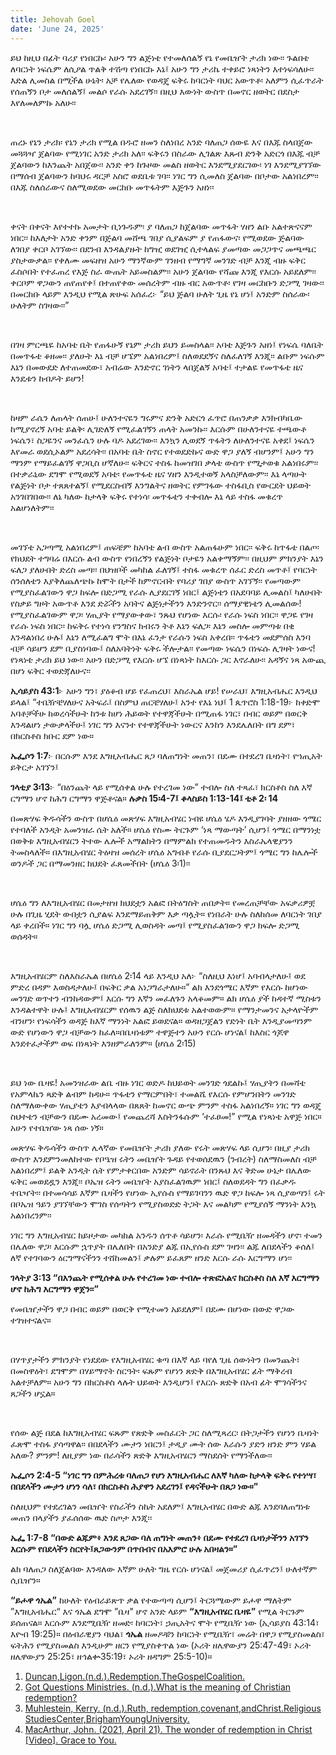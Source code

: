 ```yaml
---
title: Jehovah Goel
date: 'June 24, 2025'
---
```


<script>
  import { theme2 } from '../../../../store/themes/theme2.svelte';
  import ArticleHero from '../../../../components/article_components/article_hero.svelte';
  import ArticleHeader from '../../../../components/article_components/article_header.svelte';
</script>

<ArticleHero 
  title={title} 
  date={date}
  subtopic={theme2.subtopics[3]} 
/>

<ArticleHeader content="ሁለቴ የተገዛ" />

ይህ ከዚህ በፊት ባሪያ የነበርኩ፡ አሁን ግን ልጅነቴ የተመለሰልኝ የኔ የመቤዠት ታሪክ ነው፡፡ ጉልበቴ ለባርነት ነፍሴም ለሲዖል ጥልቅ ተሽጣ የነበርኩ እኔ፤ አሁን ግን ታሪኬ ተቀይሮ ነጻነትን እተነፍሳለሁ፡፡ እድል ሊመስል በሚችል ሁኔት፡ አቻ የሌለው የወዳጄ ፍቅሩ ከባርነት ባህር አውጥቶ፡ አለምን ሲፈጥራት የሰጠኝን ቦታ መለሰልኝ፤ መልሶ የራሱ አደረገኝ፡፡ በዚህ እውነት ውስጥ በመኖር ዘወትር በደስታ እየለመለምኩ አለሁ፡፡

<br />
 
ጠረኑ የኔን ታሪክ፡ የኔን ታሪክ የሚል በዱሮ ዘመን ስለነበረ አንድ ባለጠጋ ሰውዬ እና በእጁ ስላበጀው መጓጓዣ ጀልባው የሚነገር አንድ ታሪክ አለ፡፡ ፍቅሩን በስራው ሊገልጽ እጹብ ድንቅ አድርጎ በእጁ ብቻ ጀልባውን ከእንጨት አበጀው፡፡ አንድ ቀን ከጉዞው መልስ ዘወትር እንደሚያደርገው፡ ነገ እንደሚያገኘው በማሰብ ጀልባውን ከባህሩ ዳርቻ አስሮ ወደቤቱ ገባ፡፡ ነገር ግን ሲመለስ ጀልባው በቦታው አልነበረም፡፡ በእጁ ስለሰራውና ስለሚወደው መርከቡ መጥፋትም እጅጉን አዘነ፡፡ 

<br />
 
ቀናት በቀናት እየተተኩ አመታት ቢነጉዱም፡ ያ ባለጠጋ ከጀልባው መጥፋት ሃዘን ልቡ አልተጽናናም ነበር፡፡ ከእለታት አንድ ቀንም በጅልባ መሸጫ ገበያ ሲያልፍም ያ የጠፋውና፡ የሚወደው ጅልባው ለገበያ ቀርቦ አገኘው፡፡ በደንብ እንዳልያዙት ከግዢ ወደገዢ ሲተላልፍ ያመጣው መጋጋጥና መጫጫር ያስታውቃል፡፡ የቀለሙ መፍዘዝ አሁን ማንኛውም ገንዘብ የማግኛ መንገድ ብቻ እንጂ ብዙ ፍቅር ፈስሶበት የተፈጠረ የእጅ ስራ ውጤት አይመስልም፡፡ አሁን ጀልባው የሻጩ እንጂ የእርሱ አይደለም፡፡ ቀርቦም ዋጋውን ጠየጠየቀ፤ በተጠየቀው መሰረትም ብዙ ብር አውጥቶ፡ የገዛ መርከቡን ድጋሚ ገዛው፡፡ በመርከቡ ላይም እንዲህ የሚል ጽሁፍ አሰፈረ፦ “ይህ ጅልባ ሁለት ጊዜ የኔ ሆነ፤ አንድም ስሰራው፡ ሁለትም ስገዛው፡፡”

<br />
 
በገዛ ምርጫዬ ከአባቴ ቤት የጠፋሁኝ የኔም ታሪክ ይህን ይመስላል፡፡ አባቴ እጅጉን አዘነ፤ የነፍሴ ባለቤት በመጥፋቴ ቆዘመ፡፡ ያለሁት እኔ ብቻ ሆኜም አልነበረም፤ ስለወደደኝና ስለፈለገኝ እንጂ፡፡ ልቡም ነፍሱም እኔን በመውደድ ለተጠመደው፣ አብሬው እንድኖር ገነትን ላበጀልኝ አባቴ፤ ተታልዬ የመጥፋቴ ዜና እንዴቱን ከብዶት ይሆን!

<br />
 
ከዛም ራሴን ለጠላት ሰጠሁ፤ ሁለንተናዬን ግሩምና ድንቅ አድርጎ ፈጥሮ በጠንቃቃ እንክብካቤው ከሚያኖረኝ አባቴ ይልቅ፡ ሊገድለኝ የሚፈልገኝን ጠላት አመንኩ፡፡ እርሱም በሁለንተናዬ ተጫውቶ ነፍሴን፣ ስጋዬንና መንፈሴን ሁሉ ባዶ አደረገው፡፡ እንኳን ሊወደኝ ጥፋትን ለሁለንተናዬ አቀደ፤ ነፍሴን እየመራ ወደሲኦልም አደረሳት፡፡ በአባቴ ቤት ስኖር የተወደድኩና ውድ ዋጋ ያለኝ ብሆንም፤ አሁን ግን ማንም የማይፈልገኝ ዋጋቢስ ሆኛለሁ፡፡ ፍቅርና ተስፋ ከመዝገበ ቃላቴ ውስጥ የሚታወቁ አልነበሩም፡፡ በተቃራኒው ደግሞ የሚወደኝ አባቴ፡ የመጥፋቴ ዜና ሃዘን እንዲተወኝ አላስቻለውም፡፡ እኔ ላጣሁት የልጅነት ቦታ ተጸጸተልኝ፤ የሚደርስብኝ እንግልትና ዘወትር የምገፋው ተስፋቢስ የውርደት ህይወት አንገበገበው፡፡ ለኔ ካለው ከታላቅ ፍቅሩ የተነሳ፡ መጥፋቴን ተቀብሎ እኔ ላይ ተስፋ መቁረጥ አልሆነለትም፡፡ 

<br />
 
መገኘቴ አጋጣሚ አልነበረም፤ ጠፍቼም ከአባቴ ልብ ውስጥ አልጠፋሁም ነበር፡፡ ፍቅሩ ከጥፋቴ በልጦ፡ የክህደት ተግባሬ በእርሱ ልብ ውስጥ የነበረኝን የልጅነት ቦታዬን አልቀማኝም፡፡ በዚህም ምክንያት እኔን ፍለጋ ያለሁበት ድረስ መጣ፡፡ በህዝቦች መካከል ፈለገኝ፤ ተስፋ መቁረጥ ሰፈር ድረስ መጥቶ፤ የባርነት ሰንሰለቴን እያቅለጨለጭኩ ከሞት በታች ከምኖርብት የባሪያ ገበያ ውስጥ አገኘኝ፡፡ የመጣውም የሚያስፈልገውን ዋጋ ከፍሎ በድጋሚ የራሱ ሊያደርገኝ ነበር፤ ልጅነቴን በአደባባይ ሊመልስ፤ ካለሁበት የስቃይ ግዞት አውጥቶ እንደ ድሯችን አባትና ልጅነታችንን እንድንኖር፡፡ ሰማያዊነቴን ሊመልሰው! የሚያስፈልገውም ዋጋ፡ ሃጢያት የማያውቀው፣ ንጹህ የሆነው እርሱ፡ የራሱ ነፍስ ነበር፡፡ ዋጋዬ የገዛ የራሱ ነፍስ ነበር፡፡ ከፍቅሩ የተነሳ የንግስና ክብሩን ትቶ እኔን ፍለጋ፡ እኔን መስሎ መምጣቱ በቂ እንዳልነበረ ሁሉ፤ እኔን ለሚፈልግ ሞት በእኔ ፈንታ የራሱን ነፍስ አቀረበ፡፡ ጥፋቴን መደምሰስ እንባ ብቻ ሳይሆን ደም ቢያስነባው፤ ስለአባትነት ፍቅሩ ችሎታል፡፡ የመጣው ነፍሴን በነፍሱ ሊገዛት ነውና! የነጻነቴ ታሪክ ይህ ነው፡፡ አሁን በድጋሚ የእርሱ ሆኜ በነጻነት ከእርሱ ጋር እኖራለሁ፡፡ አዳኝና ነጻ አውጪ በሆነ ፍቅር ተወድጃለሁና፡፡


 
**ኢሳይያስ 43:1**፦ አሁን ግን፣ ያዕቆብ ሆይ የፈጠረህ፣ እስራኤል ሆይ! የሠራህ፣ እግዚአብሔር እንዲህ ይላል፤ “ተቤዥቼሃለሁና አትፍራ፤ በስምህ ጠርቼሃለሁ፤ አንተ የእኔ ነህ፤
1 ጴጥሮስ 1:18-19፦ ከቀድሞ አባቶቻችሁ ከወረሳችሁት ከንቱ ከሆነ ሕይወት የተዋጃችሁት በሚጠፋ ነገር፣ በብር ወይም በወርቅ እንዳልሆነ ታውቃላችሁ፤ ነገር ግን እናንተ የተዋጃችሁት ነውርና እንከን እንደሌለበት በግ ደም፣ በክርስቶስ ክቡር ደም ነው።

**ኤፌሶን 1:7**፦ በርሱም እንደ እግዚአብሔር ጸጋ ባለጠግነት መጠን፣ በደሙ በተደረገ ቤዛነት፣ የኀጢአት ይቅርታ አገኘን፤

**ገላቲያ 3፡13**፦ “በዕንጨት ላይ የሚሰቀል ሁሉ የተረገመ ነው” ተብሎ ስለ ተጻፈ፣ ክርስቶስ ስለ እኛ ርግማን ሆኖ ከሕግ ርግማን ዋጅቶናል።
**ሉቃስ 15፡4-7፤ ቆላስይስ 1:13-14፤ ቲቶ 2፡ 14**

<ArticleHeader content="ነጻ አውጪ ፍቅር" />

በመጽሃፍ ቅዱሳችን ውስጥ በሆሴዕ መጽሃፍ እግዚአብሄር ነብዩ ሆሴዕ ሄዶ እንዲያገባት ያዘዘው ጎሜር የተባለች አንዲት አመንዝራ ሴት አለች። ሆሴዕ የስሙ ትርጉም ‘ነጻ ማውጣት’ ሲሆን፤ ጎሜር በማንነቷ በወቅቱ እግዚአብሄርን ትተው ሌሎች አማልክትን በማምልክ የተጠመዱትን እስራኤላዊያንን ትመስላለች። በእግዚአብሄር ትዕዛዝ መሰረት ሆሴዕ አግብቶ የራሱ ቢያደርጋትም፤ ጎሜር ግን ከሌሎች ወንዶች ጋር በማመንዘር ክህደት ፈጸመችበት (ሆሴዕ 3፡1)፡፡

<br />
 
ሆሴዕ ግን ለእግዚአብሄር በመታዘዝ ክህደቷን አልፎ በትዕግስት ጠበቃት። የመረጠቻቸው አፍቃሪዎቿ ሁሉ በጊዜ ሂደት ውበቷን ሲያልፍ እንደማይጠቅም እቃ ጣሏት። የነበራት ሁሉ ስለከሰመ ለባርነት ገበያ ላይ ቀረበች። ነገር ግን ባሏ ሆሴዕ ድጋሚ ሊወስዳት መጣ፤ የሚያስፈልገውን ዋጋ ክፍሎ ድጋሚ ወሰዳት።

<br />
 
እግዚአብሄርም ስለእስራኤል በሆሴዕ 2፡14 ላይ እንዲህ አለ፦ “ስለዚህ እነሆ፤ አባብላታለሁ፤ ወደ ምድረ በዳም እወስዳታለሁ፤ በፍቅር ቃል አነጋግራታለሁ።”  ልክ እንደጎሜር እኛም የእርሱ ከሆነው መንገድ ወጥተን ብንከዳውም፤ እርሱ ግን እኛን መፈለጉን አላቆመም።  ልክ ሆሴዕ ያች ከዳተኛ ሚስቱን እንዳልተዋት ሁሉ፤ እግዚአብሄርም የሰዉን ልጅ ስለክህደቱ አልተወውም። የማንታመንና አታላዮችም ብንሆን፡ የነፍሳችን ወዳጅ ከእኛ ማንነት አልፎ ይወደናል። ወዳዘጋጀልን የድነት ቤት እንዲያመጣንም ውድ የሆነውን ዋጋ ብቻውን ከፈለ።በቤዛነቱም ተዋጅተን አሁን የርሱ ሆነናል፤ ከእስር ጎጆዋ እንደተፈታችም ወፍ በነጻነት እንዘምራለንም። (ሆሴዕ 2፡15)

<br />
 
ይህ ነው ቤዛዬ! አመንዝራው ልቤ ብዙ ነገር ወድዶ ከህይወት መንገድ ጎደልኩ፤ ሃጢያትን በመሻቴ የአምላኬን ጻድቅ ልብም ከዳሁ። ጥፋቴን የማርምበት፣ ተመልሼ የእርሱ የምሆንበትን መንገድ ስለማለውቀው ሃጢያቴን እያብላላው በጸጸት ከመኖር ውጭ ምንም ተስፋ አልነበረኝ። ነገር ግን ወዳጄ ስህተቴን ብቻውን በደሙ አረመው፤ የመጨረሻ እስትንፋሱም ‘ተፈፀመ!” የሚል የነጻነቴ አዋጅ ነበር። አሁን የተቤዠው ነጻ ሰው ነኝ። 


<ArticleHeader content="የሚቤዥ ዘመድ" />
መጽሃፍ ቅዱሳችን ውስጥ ሌላኛው የመቤዠት ታሪክ ያለው የሩት መጽሃፍ ላይ ሲሆን፡  በዚያ ታሪክ ውስጥ እንደምንመለከተው የቦዔዝ ሩትን መቤዠት ጉዳይ የተወሰደዉን (ንብረት) ስለማስመለስ ብቻ አልነበረም፤ ይልቅ አንዲት ሴት የምታቀርበው አንድም ሳይኖራት በንጹህ እና ቅድመ ሁኔታ በሌለው ፍቅር መወደዷን እንጂ፡፡ ቦኤዝ ሩትን መቤዠት አያስፈልገዉም ነበር፤ ስለወደዳት ግን በፈቃዱ ተቤዣት፡፡ በተመሳሳይ እኛም ቤዛችን የሆነው ኢየሱስ የማይገባንን ዉድ ዋጋ ከፍሎ ነጻ ሲያወጣን፤ ሩት በቦኤዝ ዓይን ያገኘቸውን ሞገስ የሰጣትን የሚያስወድድ ትጋት እና መልካም የሚያሰኝ ማንነት እንኳ አልነበረንም፡፡

<br />
 
ነገር ግን እግዚአብሄር ከይዞታው መካከል አንዱን ሰጥቶ ሳይሆን፡ እራሱ የሚቤዥ ዘመዳችን ሆኖ፡ ተመን በሌለው ዋጋ፡ እርሱም ኋጥያት በሌለበት በአንድያ ልጁ በኢየሱስ ደም ገዛን፡፡ ልጁ ለበደላችን ቆሰለ፤ ለኛ የተገባውን ዕርግማናችንን ተሸከመልን፤ ቃሉም ይፈጸም ዘንድ እርሱ ራሱ እርግማን ሆነ፡፡ 

**ገላትያ 3:13  “በእንጨት የሚሰቀል ሁሉ የተረገመ ነው ተብሎ ተጽፎአልና ክርስቶስ ስለ እኛ እርግማን ሆኖ ከሕግ እርግማን ዋጀን፡፡”** 

የመቤዠታችን ዋጋ በብር ወይም በወርቅ የሚተመን አይደለም፤ በደሙ በሆነው በውድ ዋጋው ተገዝተናልና። 

<br />
 
በሃጥያታችን ምክንያት የነደደው የእግዚአብሄር ቁጣ በእኛ ላይ ባየለ ጊዜ ሰውነትን በመንጨት፣ በመስዋዕት፣ ደግሞም በሃይማኖት ስርዓት፡ ፍጹም የሆነን ጽድቅ በእግዚአብሄር ፊት ማቅረብ አልተቻለም። አሁን ግን በክርስቶስ ላሉት ህይወት እንዲሆን፤ የእርሱ ጽድቅ በአብ ፊት ሞገሳችንና ጸጋችን ሆኗል።

<br />
 
የሰው ልጅ በደል ከእግዚአብሄር ፍጹም የጽድቅ መስፈርት ጋር ስለሚጻረር፡ በትጋታችን የሆነን ቤዛነት ፈጽሞ ተስፋ ያሳጣዋል፡፡ በበደላችን ሙታን ነበርን፤ ታዲያ ሙት ሰው እራሱን ያድን ዘንድ ምን ሃይል አለው? ምንም! ለዚያም ነው በራሳችን ጽድቅ እግዚአብሄርን ማስደሰት የማንችለው፡፡ 

**ኤፌሶን 2:4-5 “ነገር ግን በምሕረቱ ባለጠጋ የሆነ እግዚአብሔር ለእኛ ካለው ከታላቅ ፍቅሩ የተነሣ፣ በበደላችን ሙታን ሆነን ሳለ፣ በክርስቶስ ሕያዋን አደረገን፤ የዳናችሁት በጸጋ ነው።”**

ስለዚህም የተደረገልን መቤዠት የስራችን ስኬት አደለም፤ እግዚአብሄር በውድ ልጁ እንደባለጠግነቱ መጠን በላያችን ያፈሰሰው ዉድ ስጦታ እንጂ፡፡ 

**ኤፌ 1:7-8 “በውድ ልጁም፥ እንደ ጸጋው ባለ ጠግነት መጠን፥ በደሙ የተደረገ ቤዛነታችንን አገኘን እርሱም የበደላችን ስርየት፤ጸጋውንም በጥበብና በአእምሮ ሁሉ አበዛልን።”** 

ልክ ባለጠጋ ስለጀልባው እንዳለው እኛም ሁለት ግዜ የርሱ ሆነናል፤ መጀመሪያ ሲፈጥረን፤ ሁለተኛም ሲቤዠን።

 
**“ይሖዋ ጎኤል”** ከሁለት የዕብራይጽጥ ቃል የተውጣጣ ሲሆን፤ ትርጓሜውም  ይሖዋ ማለትም ”እግዚአብሔር“ እና ጎኤል  ደግሞ ”ቤዛ" ሆኖ አንድ ላይም **“እግዚአብሄር ቤዛዬ”** የሚል ትርጉም ይሰጠናል። እርሱም እንደሚቤዥ ዘመድ፡ ከባርነት፣ ኃጢአትና ሞት የሚቤዥ ነው (ኢሳይያስ 43:14፣ እዮብ 19:25)። በዕብራዊያን ባህል፣ **ጎኤል** ዘመዶቹን ከባርነት የሚቤዥ፣ መሬት በዋጋ የሚያስመልስ፣ ፍትሕን የሚያስመልስ እንዲሁም ዘርን የሚያስቀጥል ነው (ኦሪት ዘሌዋውያን 25:47-49፣ ኦሪት ዘሌዋውያን 25:25፣ ዘኅልቍ35:19፣ ኦሪት ዘዳግም 25:5-10)። 

 
<ArticleHeader content="References" />

1. [Duncan,Ligon.(n.d.).Redemption.TheGospelCoalition.](https://www.thegospelcoalition.org/essay/redemption/)
2. [Got Questions Ministries. (n.d.).What is the meaning of Christian redemption?](https://www.gotquestions.org/redemption.html)
3. [Muhlestein, Kerry. (n.d.).Ruth, redemption,covenant,andChrist.Religious StudiesCenter,BrighamYoungUniversity.](https://rsc.byu.edu/gospel-jesus-christ-old-testament/ruth-redemption-covenant-christ) 
4. [MacArthur, John. (2021, April 21). The wonder of redemption in Christ [Video]. Grace to You.](https://www.youtube.com/watch?v=Hs-uPTS71PM)
